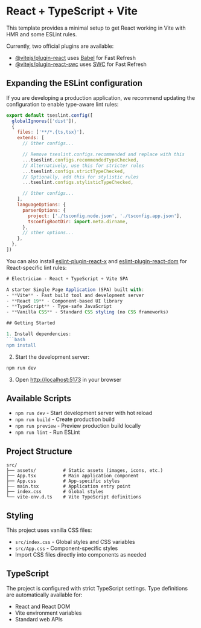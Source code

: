 # React + TypeScript + Vite

This template provides a minimal setup to get React working in Vite with HMR and some ESLint rules.

Currently, two official plugins are available:

- [@vitejs/plugin-react](https://github.com/vitejs/vite-plugin-react/blob/main/packages/plugin-react) uses [Babel](https://babeljs.io/) for Fast Refresh
- [@vitejs/plugin-react-swc](https://github.com/vitejs/vite-plugin-react/blob/main/packages/plugin-react-swc) uses [SWC](https://swc.rs/) for Fast Refresh

## Expanding the ESLint configuration

If you are developing a production application, we recommend updating the configuration to enable type-aware lint rules:

```js
export default tseslint.config([
  globalIgnores(['dist']),
  {
    files: ['**/*.{ts,tsx}'],
    extends: [
      // Other configs...

      // Remove tseslint.configs.recommended and replace with this
      ...tseslint.configs.recommendedTypeChecked,
      // Alternatively, use this for stricter rules
      ...tseslint.configs.strictTypeChecked,
      // Optionally, add this for stylistic rules
      ...tseslint.configs.stylisticTypeChecked,

      // Other configs...
    ],
    languageOptions: {
      parserOptions: {
        project: ['./tsconfig.node.json', './tsconfig.app.json'],
        tsconfigRootDir: import.meta.dirname,
      },
      // other options...
    },
  },
])
```

You can also install [eslint-plugin-react-x](https://github.com/Rel1cx/eslint-react/tree/main/packages/plugins/eslint-plugin-react-x) and [eslint-plugin-react-dom](https://github.com/Rel1cx/eslint-react/tree/main/packages/plugins/eslint-plugin-react-dom) for React-specific lint rules:

```js
# Electrician - React + TypeScript + Vite SPA

A starter Single Page Application (SPA) built with:
- **Vite** - Fast build tool and development server
- **React 19** - Component-based UI library  
- **TypeScript** - Type-safe JavaScript
- **Vanilla CSS** - Standard CSS styling (no CSS frameworks)

## Getting Started

1. Install dependencies:
```bash
npm install
```

2. Start the development server:
```bash
npm run dev
```

3. Open [http://localhost:5173](http://localhost:5173) in your browser

## Available Scripts

- `npm run dev` - Start development server with hot reload
- `npm run build` - Create production build
- `npm run preview` - Preview production build locally
- `npm run lint` - Run ESLint

## Project Structure

```
src/
├── assets/          # Static assets (images, icons, etc.)
├── App.tsx          # Main application component
├── App.css          # App-specific styles
├── main.tsx         # Application entry point
├── index.css        # Global styles
└── vite-env.d.ts    # Vite TypeScript definitions
```

## Styling

This project uses vanilla CSS files:
- `src/index.css` - Global styles and CSS variables
- `src/App.css` - Component-specific styles
- Import CSS files directly into components as needed

## TypeScript

The project is configured with strict TypeScript settings. Type definitions are automatically available for:
- React and React DOM
- Vite environment variables
- Standard web APIs
```
